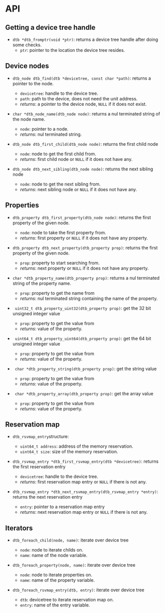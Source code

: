 # API

## Getting a device tree handle

- `dtb *dtb_fromptr(void *ptr)`: returns a device tree handle after doing some checks.
  - `ptr`: pointer to the location the device tree resides.

## Device nodes

- `dtb_node dtb_find(dtb *devicetree, const char *path)`: returns a pointer to the node.
  - `devicetree`: handle to the device tree.
  - `path`: path to the device, does not need the unit address.
  - *returns*: a pointer to the device node, `NULL` if it does not exist.

- `char *dtb_node_name(dtb_node node)`: returns a nul terminated string of the node name.
  - `node`: pointer to a node.
  - *returns*: nul terminated string.

- `dtb_node dtb_first_child(dtb_node node)`: returns the first child node
  - `node`: node to get the first child from.
  - *returns*: first child node or `NULL` if it does not have any.

- `dtb_node dtb_next_sibling(dtb_node node)`: returns the next sibling node
  - `node`: node to get the next sibling from.
  - *returns*: next sibling node or `NULL` if it does not have any.

## Properties

- `dtb_property dtb_first_property(dtb_node node)`: returns the first property of the given node.
  - `node`: node to take the first property from.
  - *returns*: first property or `NULL` if it does not have any property.

- `dtb_property dtb_next_property(dtb_property prop)`: returns the first property of the given node.
  - `prop`: property to start searching from.
  - *returns*: next property or `NULL` if it does not have any property.

- `char *dtb_property_name(dtb_property prop)`: returns a nul terminated string of the property name.
  - `prop`: property to get the name from
  - *returns*: nul terminated string containing the name of the property.

- ` uint32_t dtb_property_uint32(dtb_property prop)`: get the 32 bit unsigned integer value
  - `prop`: property to get the value from
  - *returns*: value of the property.

- ` uint64_t dtb_property_uint64(dtb_property prop)`: get the 64 bit unsigned integer value
  - `prop`: property to get the value from
  - *returns*: value of the property.

- ` char *dtb_property_string(dtb_property prop)`: get the string value
  - `prop`: property to get the value from
  - *returns*: value of the property.

- ` char *dtb_property_array(dtb_property prop)`: get the array value
  - `prop`: property to get the value from
  - *returns*: value of the property.

## Reservation map

- `dtb_rsvmap_entry`structure:
  - `uint64_t address`: address of the memory reservation.
  - `uint64_t size`: size of the memory reservation.

- `dtb_rsvmap_entry *dtb_first_rsvmap_entry(dtb *devicetree)`: returns the first reservation entry
  - `devicetree`: handle to the device tree.
  - *returns*: first reservation map entry or `NULL` if there is not any.

- `dtb_rsvmap_entry *dtb_next_rsvmap_entry(dtb_rsvmap_entry *entry)`: returns the next reservation
entry
  - `entry`: pointer to a reservation map entry
  - *returns*: next reservation map entry or `NULL` if there is not any.

## Iterators

- `dtb_foreach_child(node, name)`: iterate over device tree
  - `node`: node to iterate childs on.
  - `name`: name of the node variable.

- `dtb_foreach_property(node, name)`: iterate over device tree
  - `node`: node to iterate properties on.
  - `name`: name of the property variable.

- `dtb_foreach_rsvmap_entry(dtb, entry)`: iterate over device tree
  - `dtb`: devicetree to iterate reservation map on.
  - `entry`: name of the entry variable.
